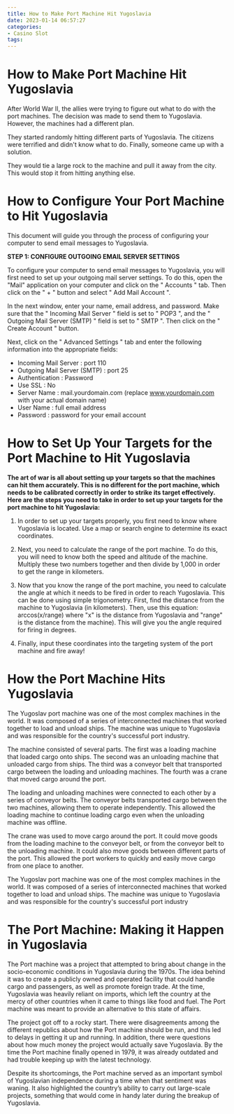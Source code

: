 ```yaml
---
title: How to Make Port Machine Hit Yugoslavia
date: 2023-01-14 06:57:27
categories:
- Casino Slot
tags:
---
```



#  How to Make Port Machine Hit Yugoslavia

After World War II, the allies were trying to figure out what to do with the port machines. The decision was made to send them to Yugoslavia. However, the machines had a different plan.

They started randomly hitting different parts of Yugoslavia. The citizens were terrified and didn't know what to do. Finally, someone came up with a solution.

They would tie a large rock to the machine and pull it away from the city. This would stop it from hitting anything else.

#  How to Configure Your Port Machine to Hit Yugoslavia

This document will guide you through the process of configuring your computer to send email messages to Yugoslavia.

**STEP 1: CONFIGURE OUTGOING EMAIL SERVER SETTINGS**

To configure your computer to send email messages to Yugoslavia, you will first need to set up your outgoing mail server settings. To do this, open the "Mail" application on your computer and click on the " Accounts " tab. Then click on the " + " button and select " Add Mail Account ".

In the next window, enter your name, email address, and password. Make sure that the " Incoming Mail Server " field is set to " POP3 ", and the " Outgoing Mail Server (SMTP) " field is set to " SMTP ". Then click on the " Create Account " button.

Next, click on the " Advanced Settings " tab and enter the following information into the appropriate fields:

* Incoming Mail Server : port 110
* Outgoing Mail Server (SMTP) : port 25
* Authentication : Password
* Use SSL : No 
* Server Name : mail.yourdomain.com (replace www.yourdomain.com with your actual domain name) 
* User Name : full email address 
* Password : password for your email account

#  How to Set Up Your Targets for the Port Machine to Hit Yugoslavia

**The art of war is all about setting up your targets so that the machines can hit them accurately. This is no different for the port machine, which needs to be calibrated correctly in order to strike its target effectively. Here are the steps you need to take in order to set up your targets for the port machine to hit Yugoslavia:**

1. In order to set up your targets properly, you first need to know where Yugoslavia is located. Use a map or search engine to determine its exact coordinates.

2. Next, you need to calculate the range of the port machine. To do this, you will need to know both the speed and altitude of the machine. Multiply these two numbers together and then divide by 1,000 in order to get the range in kilometers.

3. Now that you know the range of the port machine, you need to calculate the angle at which it needs to be fired in order to reach Yugoslavia. This can be done using simple trigonometry. First, find the distance from the machine to Yugoslavia (in kilometers). Then, use this equation: arccos(x/range) where "x" is the distance from Yugoslavia and "range" is the distance from the machine). This will give you the angle required for firing in degrees.

4. Finally, input these coordinates into the targeting system of the port machine and fire away!

#  How the Port Machine Hits Yugoslavia

The Yugoslav port machine was one of the most complex machines in the world. It was composed of a series of interconnected machines that worked together to load and unload ships. The machine was unique to Yugoslavia and was responsible for the country's successful port industry.

The machine consisted of several parts. The first was a loading machine that loaded cargo onto ships. The second was an unloading machine that unloaded cargo from ships. The third was a conveyor belt that transported cargo between the loading and unloading machines. The fourth was a crane that moved cargo around the port.

The loading and unloading machines were connected to each other by a series of conveyor belts. The conveyor belts transported cargo between the two machines, allowing them to operate independently. This allowed the loading machine to continue loading cargo even when the unloading machine was offline.

The crane was used to move cargo around the port. It could move goods from the loading machine to the conveyor belt, or from the conveyor belt to the unloading machine. It could also move goods between different parts of the port. This allowed the port workers to quickly and easily move cargo from one place to another.

The Yugoslav port machine was one of the most complex machines in the world. It was composed of a series of interconnected machines that worked together to load and unload ships. The machine was unique to Yugoslavia and was responsible for the country's successful port industry

#  The Port Machine: Making it Happen in Yugoslavia

The Port machine was a project that attempted to bring about change in the socio-economic conditions in Yugoslavia during the 1970s. The idea behind it was to create a publicly owned and operated facility that could handle cargo and passengers, as well as promote foreign trade. At the time, Yugoslavia was heavily reliant on imports, which left the country at the mercy of other countries when it came to things like food and fuel. The Port machine was meant to provide an alternative to this state of affairs.

The project got off to a rocky start. There were disagreements among the different republics about how the Port machine should be run, and this led to delays in getting it up and running. In addition, there were questions about how much money the project would actually save Yugoslavia. By the time the Port machine finally opened in 1979, it was already outdated and had trouble keeping up with the latest technology.

Despite its shortcomings, the Port machine served as an important symbol of Yugoslavian independence during a time when that sentiment was waning. It also highlighted the country’s ability to carry out large-scale projects, something that would come in handy later during the breakup of Yugoslavia.
